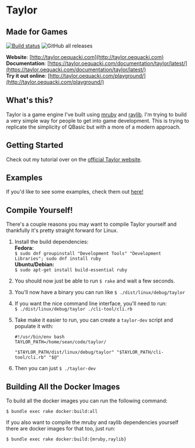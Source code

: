# Taylor
## Made for Games

[![Build status](https://badge.buildkite.com/0cb81ca8e3b8f43a2998bc15f90323a2eb8429669e819b7697.svg)](https://buildkite.com/oequacki/taylor)
![GitHub all releases](https://img.shields.io/github/downloads/HellRok/Taylor/total?label=Total%20Downloads&style=plastic)

**Website**: [http://taylor.oequacki.com](http://taylor.oequacki.com)  
**Documentation**: [https://taylor.oequacki.com/documentation/taylor/latest/](https://taylor.oequacki.com/documentation/taylor/latest/)  
**Try it out online**: [http://taylor.oequacki.com/playground/](http://taylor.oequacki.com/playground/)

## What's this?

Taylor is a game engine I've built using [mruby](http://mruby.org/) and
[raylib](https://www.raylib.com/). I'm trying to build a very simple way for
people to get into game development. This is trying to replicate the simplicity
of QBasic but with a more of a modern approach.

## Getting Started

Check out my tutorial over on the [official Taylor
website](http://taylor.oequacki.com/documentation/tutorials/getting_started/).

## Examples

If you'd like to see some examples, check them out
[here!](https://github.com/HellRok/TaylorExamples)

## Compile Yourself!

There's a couple reasons you may want to compile Taylor yourself and thankfully
it's pretty straight forward for Linux.

1. Install the build dependencies:  
  **Fedora:**  
  `$ sudo dnf groupinstall "Development Tools" "Development Libraries"; sudo dnf install ruby`  
  **Ubuntu/Debian:**  
  `$ sudo apt-get install build-essential ruby`

2. You should now just be able to run `$ rake` and wait a few seconds.
3. You'll now have a binary you can run like `$ ./dist/linux/debug/taylor`
4. If you want the nice command line interface, you'll need to run:  
  `$ ./dist/linux/debug/taylor ./cli-tool/cli.rb`
5. Take make it easier to run, you can create a `taylor-dev` script and populate
   it with:
   ```shell
   #!/usr/bin/env bash
   TAYLOR_PATH=/home/sean/code/taylor/

   "$TAYLOR_PATH/dist/linux/debug/taylor" "$TAYLOR_PATH/cli-tool/cli.rb" "$@"
   ```
6. Then you can just `$ ./taylor-dev`

## Building All the Docker Images

To build all the docker images you can run the following command:

```
$ bundle exec rake docker:build:all
```

If you also want to compile the mruby and raylib dependencies yourself there are
docker images for that too, just run:

```
$ bundle exec rake docker:build:{mruby,raylib}
```
